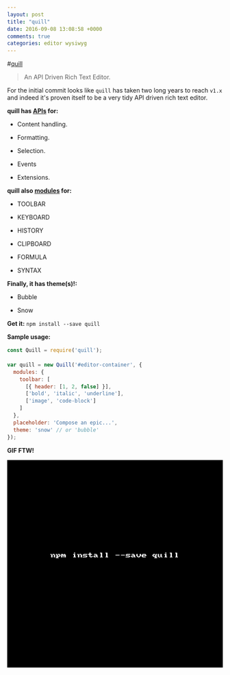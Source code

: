 ```yaml
---
layout: post
title: "quill"
date: 2016-09-08 13:08:58 +0000
comments: true
categories: editor wysiwyg
---
```


#[quill](https://www.npmjs.com/package/quill)
> An API Driven Rich Text Editor.

For the initial commit looks like `quill` has taken two long years to reach `v1.x` and indeed it's proven itself to be a very tidy API driven rich text editor.

__quill has [APIs](http://quilljs.com/docs/api/) for:__

* Content handling.

* Formatting.

* Selection.

* Events

* Extensions.

__quill also [modules](http://quilljs.com/docs/modules/) for:__

* TOOLBAR

* KEYBOARD

* HISTORY

* CLIPBOARD

* FORMULA

* SYNTAX

__Finally, it has theme(s)!:__

* Bubble 

* Snow


__Get it:__ `npm install --save quill`

__Sample usage:__

```js
const Quill = require('quill');

var quill = new Quill('#editor-container', {
  modules: {
    toolbar: [
      [{ header: [1, 2, false] }],
      ['bold', 'italic', 'underline'],
      ['image', 'code-block']
    ]
  },
  placeholder: 'Compose an epic...',
  theme: 'snow' // or 'bubble'
});
```

__GIF FTW!__

![quill](/images/quill/quill.gif)



